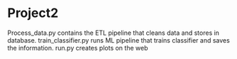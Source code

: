 # Project2
Process_data.py contains the ETL pipeline that cleans data and stores in database.
train_classifier.py runs ML pipeline that trains classifier and saves the information.
run.py creates plots on the web
